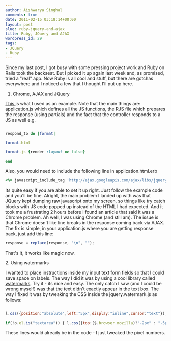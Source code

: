 ```yaml
---
author: Aishwarya Singhal
comments: true
date: 2011-02-15 03:18:14+00:00
layout: post
slug: ruby-jquery-and-ajax
title: Ruby, JQuery and AJAX
wordpress_id: 29
tags:
- JQuery
- Ruby
---
```


Since my last post, I got busy with some pressing project work and Ruby on Rails took the backseat. But I picked it up again last week and, as promised, tried a "real" app. Now Ruby is all cool and stuff, but there are gotchas everywhere and I noticed a few that I thought I'll put up here.

1. Chrome, AJAX and JQuery

[This ](https://github.com/augustl/sample-rails-apps)is what I used as an example. Note that the main things are: application.js which defines all the JS functions, the RJS file which prepares the response (using partials) and the fact that the controller responds to a JS as well e.g.

```ruby

respond_to do |format|

format.html

format.js {render :layout => false}

end

```

Also, you would need to include the following line in application.html.erb

```ruby
<%= javascript_include_tag 'http://ajax.googleapis.com/ajax/libs/jquery/1.2.6/jquery.min.js', 'jquery.livequery.js', 'jquery.form.js', 'application', 'jquery.watermark.js' %>
```

Its quite easy if you are able to set it up right. Just follow the example code and you'll be fine.
Alright, the main problem I landed up with was that JQuery kept dumping raw javascript onto my screen, so things like try catch blocks with JS code popped up instead of the HTML I had expected. And it took me a frustrating 2 hours before I found an article that said it was a Chrome problem. Ah well, I was using Chrome (and still am). The issue is that Chrome doesn't like line breaks in the response coming back via AJAX. The fix is simple, in your application.js where you are getting response back, just add this line:

```javascript
response = replace(response, "\n", "");
```

That's it, it works like magic now.

2. Using watermarks

I wanted to place instructions inside my input text form fields so that I could save space on labels. The way I did it was by using a cool library called [watermarks](http://plugins.jquery.com/project/Watermark). Try it - its nice and easy. The only catch I saw (and I could be wrong myself) was that the text didn't exactly appear in the text box. The way I fixed it was by tweaking the CSS inside the jquery.watermark.js as follows:

```javascript

l.css({position:"absolute",left:"5px",display:"inline",cursor:"text"});

if(!o.el.is("textarea")) { l.css({top:($.browser.mozilla)?"-2px" : "-5px"}); };

```

These lines would already be in the code - I just tweaked the pixel numbers.

